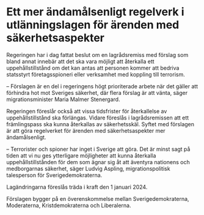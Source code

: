 # Ett mer ändamålsenligt regelverk i utlänningslagen för ärenden med säkerhetsaspekter

Regeringen har i dag fattat beslut om en lagrådsremiss med förslag som bland annat innebär att det ska vara möjligt att återkalla ett uppehållstillstånd om det kan antas att personen kommer att bedriva statsstyrt företagsspioneri eller verksamhet med koppling till terrorism.

– Förslagen är en del i regeringens högt prioriterade arbete när det gäller att förhindra hot mot Sveriges säkerhet, där flera förslag är att vänta, säger migrationsminister Maria Malmer Stenergard.

Regeringen föreslår också att vissa tidsfrister för återkallelse av uppehållstillstånd ska förlängas. Vidare föreslås i lagrådsremissen att ett främlingspass ska kunna återkallas av säkerhetsskäl. Syftet med förslagen är att göra regelverket för ärenden med säkerhetsaspekter mer ändamålsenligt.

– Terrorister och spioner har inget i Sverige att göra. Det är minst sagt på tiden att vi nu ges ytterligare möjligheter att kunna återkalla uppehållstillstånden för dem som ägnar sig åt att äventyra nationens och medborgarnas säkerhet, säger Ludvig Aspling, migrationspolitisk talesperson för Sverigedemokraterna.

Lagändringarna föreslås träda i kraft den 1 januari 2024.

Förslagen bygger på en överenskommelse mellan Sverigedemokraterna, Moderaterna, Kristdemokraterna och Liberalerna.
